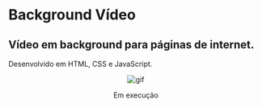 # Background Vídeo
## Vídeo em background para páginas de internet.
Desenvolvido em HTML, CSS e JavaScript.

<div align="center">

![gif](https://github.com/thayg0r/background-video/blob/main/background.gif)

</div>

<div align="center">

Em execução

</div>
